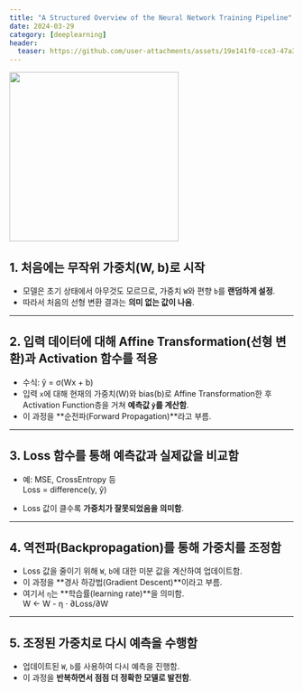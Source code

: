 ```yaml
---
title: "A Structured Overview of the Neural Network Training Pipeline"
date: 2024-03-29
category: [deeplearning]
header:
  teaser: https://github.com/user-attachments/assets/19e141f0-cce3-47a3-8420-fb8d226cb223
---
```

<img src="https://github.com/user-attachments/assets/19e141f0-cce3-47a3-8420-fb8d226cb223" width="300"/>

## 1. 처음에는 **무작위 가중치(W, b)로 시작**
- 모델은 초기 상태에서 아무것도 모르므로, 가중치 `W`와 편향 `b`를 **랜덤하게 설정**.
- 따라서 처음의 선형 변환 결과는 **의미 없는 값이 나옴**.

---

## 2. 입력 데이터에 대해 **Affine Transformation(선형 변환)과 Activation 함수**를 적용
- 수식:  ŷ = σ(Wx + b)
- 입력 `x`에 대해 현재의 가중치(W)와 bias(b)로 Affine Transformation한 후 Activation Function층을 거쳐 **예측값 `ŷ`를 계산함**.
- 이 과정을 **순전파(Forward Propagation)**라고 부름.
  
---

## 3. **Loss 함수를 통해 예측값과 실제값을 비교함**
- 예: MSE, CrossEntropy 등  
Loss = difference(y, ŷ)

- Loss 값이 클수록 **가중치가 잘못되었음을 의미함**.

---

## 4. **역전파(Backpropagation)를 통해 가중치를 조정함**
- Loss 값을 줄이기 위해 `W`, `b`에 대한 미분 값을 계산하여 업데이트함.
- 이 과정을 **경사 하강법(Gradient Descent)**이라고 부름.
- 여기서 `η`는 **학습률(learning rate)**을 의미함.    
W ← W - η ⋅ ∂Loss/∂W

---

## 5. 조정된 가중치로 **다시 예측을 수행함**
- 업데이트된 `W`, `b`를 사용하여 다시 예측을 진행함.
- 이 과정을 **반복하면서 점점 더 정확한 모델로 발전함**.




